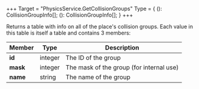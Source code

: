 +++
Target = "PhysicsService.GetCollisionGroups"
Type = { (): CollisionGroupInfo[]; (): CollisionGroupInfo[]; }
+++

Returns a table with info on all of the place's collision groups. Each value in this table is itself a table and contains 3 members:| Member | Type | Description || --- | --- | --- || **id** | integer | The ID of the group || **mask** | integer | The mask of the group (for internal use) || **name** | string | The name of the group |